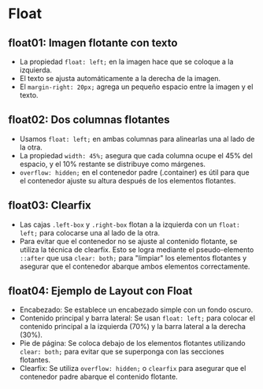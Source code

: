 # Float

## float01: Imagen flotante con texto

* La propiedad `float: left;` en la imagen hace que se coloque a la izquierda.
* El texto se ajusta automáticamente a la derecha de la imagen.
* El `margin-right: 20px;` agrega un pequeño espacio entre la imagen y el texto.

## float02: Dos columnas flotantes

* Usamos `float: left;` en ambas columnas para alinearlas una al lado de la otra.
* La propiedad `width: 45%;` asegura que cada columna ocupe el 45% del espacio, y el 10% restante se distribuye como márgenes.
* `overflow: hidden;` en el contenedor padre (.container) es útil para que el contenedor ajuste su altura después de los elementos flotantes.

## float03: Clearfix

* Las cajas `.left-box` y `.right-box` flotan a la izquierda con un `float: left;` para colocarse una al lado de la otra.
* Para evitar que el contenedor no se ajuste al contenido flotante, se utiliza la técnica de clearfix. Esto se logra mediante el pseudo-elemento `::after` que usa `clear: both;` para "limpiar" los elementos flotantes y asegurar que el contenedor abarque ambos elementos correctamente.

## float04: Ejemplo de Layout con Float

* Encabezado: Se establece un encabezado simple con un fondo oscuro.
* Contenido principal y barra lateral: Se usan `float: left;` para colocar el contenido principal a la izquierda (70%) y la barra lateral a la derecha (30%).
* Pie de página: Se coloca debajo de los elementos flotantes utilizando `clear: both;` para evitar que se superponga con las secciones flotantes.
* Clearfix: Se utiliza `overflow: hidden;` o `clearfix` para asegurar que el contenedor padre abarque el contenido flotante.
